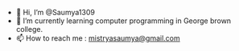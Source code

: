- 👋 Hi, I’m @Saumya1309
- 🌱 I’m currently learning computer programming in George brown college.
- 📫 How to reach me : mistryasaumya@gmail.com

<!---
Saumya1309/Saumya1309 is a ✨ special ✨ repository because its `README.md` (this file) appears on your GitHub profile.
You can click the Preview link to take a look at your changes.
--->
